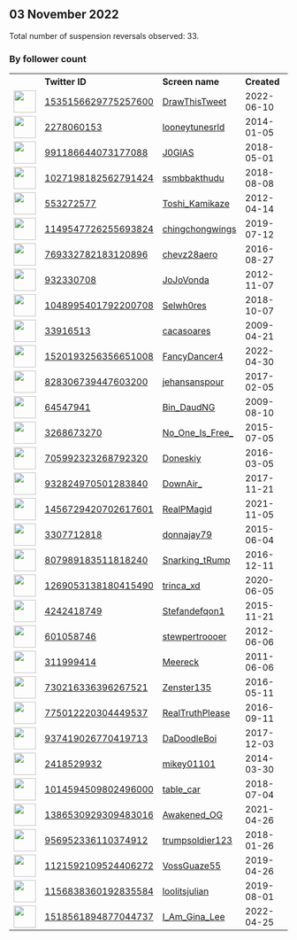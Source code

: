 
## 03 November 2022
Total number of suspension reversals observed: 33.

### By follower count
<table><tr><th></th><th align="left">Twitter ID</th><th align="left">Screen name</th>
<th align="left">Created</th><th align="left">Status</th><th align="left">Suspended</th><th align="left">Followers</th>
<tr><td><a href="https://pbs.twimg.com/profile_images/1571494911291129856/SfwbEYBl_normal.jpg"><img src="https://pbs.twimg.com/profile_images/1571494911291129856/SfwbEYBl_normal.jpg" width="40px" height="40px" align="center"/></a></td><td><a href="https://twitter.com/intent/user?user_id=1535156629775257600">1535156629775257600</a></td><td><a href="https://twitter.com/DrawThisTweet">DrawThisTweet</a></td><td>2022-06-10</td><td align="center"></td><td>2022-10-19</td><td>12814</td></tr>
<tr><td><a href="https://pbs.twimg.com/profile_images/1262882691898212352/f9HO_y6e_normal.jpg"><img src="https://pbs.twimg.com/profile_images/1262882691898212352/f9HO_y6e_normal.jpg" width="40px" height="40px" align="center"/></a></td><td><a href="https://twitter.com/intent/user?user_id=2278060153">2278060153</a></td><td><a href="https://twitter.com/looneytunesrld">looneytunesrld</a></td><td>2014-01-05</td><td align="center"></td><td></td><td>2891</td></tr>
<tr><td><a href="https://pbs.twimg.com/profile_images/1585051822963695617/y6Mq1nWA_normal.jpg"><img src="https://pbs.twimg.com/profile_images/1585051822963695617/y6Mq1nWA_normal.jpg" width="40px" height="40px" align="center"/></a></td><td><a href="https://twitter.com/intent/user?user_id=991186644073177088">991186644073177088</a></td><td><a href="https://twitter.com/J0GIAS">J0GIAS</a></td><td>2018-05-01</td><td align="center"></td><td></td><td>2759</td></tr>
<tr><td><a href="https://pbs.twimg.com/profile_images/1587111178563506177/clRze5s5_normal.jpg"><img src="https://pbs.twimg.com/profile_images/1587111178563506177/clRze5s5_normal.jpg" width="40px" height="40px" align="center"/></a></td><td><a href="https://twitter.com/intent/user?user_id=1027198182562791424">1027198182562791424</a></td><td><a href="https://twitter.com/ssmbbakthudu">ssmbbakthudu</a></td><td>2018-08-08</td><td align="center"></td><td></td><td>1860</td></tr>
<tr><td><a href="https://pbs.twimg.com/profile_images/1587984984777887747/qaEBz0vd_normal.jpg"><img src="https://pbs.twimg.com/profile_images/1587984984777887747/qaEBz0vd_normal.jpg" width="40px" height="40px" align="center"/></a></td><td><a href="https://twitter.com/intent/user?user_id=553272577">553272577</a></td><td><a href="https://twitter.com/Toshi_Kamikaze">Toshi_Kamikaze</a></td><td>2012-04-14</td><td align="center"></td><td></td><td>1242</td></tr>
<tr><td><a href="https://pbs.twimg.com/profile_images/1592004502504161280/k6SnSJxe_normal.jpg"><img src="https://pbs.twimg.com/profile_images/1592004502504161280/k6SnSJxe_normal.jpg" width="40px" height="40px" align="center"/></a></td><td><a href="https://twitter.com/intent/user?user_id=1149547726255693824">1149547726255693824</a></td><td><a href="https://twitter.com/chingchongwings">chingchongwings</a></td><td>2019-07-12</td><td align="center">🔒</td><td>2022-10-13</td><td>1225</td></tr>
<tr><td><a href="https://pbs.twimg.com/profile_images/927241363061661697/9Xjzlikl_normal.jpg"><img src="https://pbs.twimg.com/profile_images/927241363061661697/9Xjzlikl_normal.jpg" width="40px" height="40px" align="center"/></a></td><td><a href="https://twitter.com/intent/user?user_id=769332782183120896">769332782183120896</a></td><td><a href="https://twitter.com/chevz28aero">chevz28aero</a></td><td>2016-08-27</td><td align="center"></td><td></td><td>1033</td></tr>
<tr><td><a href="https://pbs.twimg.com/profile_images/989705547820732417/SNp2TXvK_normal.jpg"><img src="https://pbs.twimg.com/profile_images/989705547820732417/SNp2TXvK_normal.jpg" width="40px" height="40px" align="center"/></a></td><td><a href="https://twitter.com/intent/user?user_id=932330708">932330708</a></td><td><a href="https://twitter.com/JoJoVonda">JoJoVonda</a></td><td>2012-11-07</td><td align="center"></td><td></td><td>985</td></tr>
<tr><td><a href="https://pbs.twimg.com/profile_images/1585344119563493381/sTBCogYh_normal.jpg"><img src="https://pbs.twimg.com/profile_images/1585344119563493381/sTBCogYh_normal.jpg" width="40px" height="40px" align="center"/></a></td><td><a href="https://twitter.com/intent/user?user_id=1048995401792200708">1048995401792200708</a></td><td><a href="https://twitter.com/Selwh0res">Selwh0res</a></td><td>2018-10-07</td><td align="center"></td><td></td><td>921</td></tr>
<tr><td><a href="https://pbs.twimg.com/profile_images/1586347436229988352/0AZynzhk_normal.jpg"><img src="https://pbs.twimg.com/profile_images/1586347436229988352/0AZynzhk_normal.jpg" width="40px" height="40px" align="center"/></a></td><td><a href="https://twitter.com/intent/user?user_id=33916513">33916513</a></td><td><a href="https://twitter.com/cacasoares">cacasoares</a></td><td>2009-04-21</td><td align="center"></td><td></td><td>915</td></tr>
<tr><td><a href="https://pbs.twimg.com/profile_images/1568466574587338752/8WRv7sIK_normal.jpg"><img src="https://pbs.twimg.com/profile_images/1568466574587338752/8WRv7sIK_normal.jpg" width="40px" height="40px" align="center"/></a></td><td><a href="https://twitter.com/intent/user?user_id=1520193256356651008">1520193256356651008</a></td><td><a href="https://twitter.com/FancyDancer4">FancyDancer4</a></td><td>2022-04-30</td><td align="center"></td><td>2022-10-13</td><td>646</td></tr>
<tr><td><a href="https://pbs.twimg.com/profile_images/828321414482632707/90-H7yul_normal.jpg"><img src="https://pbs.twimg.com/profile_images/828321414482632707/90-H7yul_normal.jpg" width="40px" height="40px" align="center"/></a></td><td><a href="https://twitter.com/intent/user?user_id=828306739447603200">828306739447603200</a></td><td><a href="https://twitter.com/jehansanspour">jehansanspour</a></td><td>2017-02-05</td><td align="center"></td><td></td><td>600</td></tr>
<tr><td><a href="https://pbs.twimg.com/profile_images/1318656942001315845/Dj0-q6-1_normal.jpg"><img src="https://pbs.twimg.com/profile_images/1318656942001315845/Dj0-q6-1_normal.jpg" width="40px" height="40px" align="center"/></a></td><td><a href="https://twitter.com/intent/user?user_id=64547941">64547941</a></td><td><a href="https://twitter.com/Bin_DaudNG">Bin_DaudNG</a></td><td>2009-08-10</td><td align="center"></td><td></td><td>490</td></tr>
<tr><td><a href="https://pbs.twimg.com/profile_images/829845482511806464/CukBFeEB_normal.jpg"><img src="https://pbs.twimg.com/profile_images/829845482511806464/CukBFeEB_normal.jpg" width="40px" height="40px" align="center"/></a></td><td><a href="https://twitter.com/intent/user?user_id=3268673270">3268673270</a></td><td><a href="https://twitter.com/No_One_Is_Free_">No_One_Is_Free_</a></td><td>2015-07-05</td><td align="center"></td><td></td><td>454</td></tr>
<tr><td><a href="https://pbs.twimg.com/profile_images/705998192513568768/YC65Xc56_normal.jpg"><img src="https://pbs.twimg.com/profile_images/705998192513568768/YC65Xc56_normal.jpg" width="40px" height="40px" align="center"/></a></td><td><a href="https://twitter.com/intent/user?user_id=705992323268792320">705992323268792320</a></td><td><a href="https://twitter.com/Doneskiy">Doneskiy</a></td><td>2016-03-05</td><td align="center"></td><td>2022-10-13</td><td>419</td></tr>
<tr><td><a href="https://pbs.twimg.com/profile_images/1581305348211736577/tD0plONr_normal.jpg"><img src="https://pbs.twimg.com/profile_images/1581305348211736577/tD0plONr_normal.jpg" width="40px" height="40px" align="center"/></a></td><td><a href="https://twitter.com/intent/user?user_id=932824970501283840">932824970501283840</a></td><td><a href="https://twitter.com/DownAir_">DownAir_</a></td><td>2017-11-21</td><td align="center"></td><td></td><td>409</td></tr>
<tr><td><a href="https://pbs.twimg.com/profile_images/1602400064080691201/1xQWZg5F_normal.jpg"><img src="https://pbs.twimg.com/profile_images/1602400064080691201/1xQWZg5F_normal.jpg" width="40px" height="40px" align="center"/></a></td><td><a href="https://twitter.com/intent/user?user_id=1456729420702617601">1456729420702617601</a></td><td><a href="https://twitter.com/RealPMagid">RealPMagid</a></td><td>2021-11-05</td><td align="center"></td><td>2022-10-30</td><td>398</td></tr>
<tr><td><a href="https://pbs.twimg.com/profile_images/1599068404618596352/vEusKYzu_normal.jpg"><img src="https://pbs.twimg.com/profile_images/1599068404618596352/vEusKYzu_normal.jpg" width="40px" height="40px" align="center"/></a></td><td><a href="https://twitter.com/intent/user?user_id=3307712818">3307712818</a></td><td><a href="https://twitter.com/donnajay79">donnajay79</a></td><td>2015-06-04</td><td align="center"></td><td></td><td>379</td></tr>
<tr><td><a href="https://pbs.twimg.com/profile_images/876590980492779520/0wtI0HCo_normal.jpg"><img src="https://pbs.twimg.com/profile_images/876590980492779520/0wtI0HCo_normal.jpg" width="40px" height="40px" align="center"/></a></td><td><a href="https://twitter.com/intent/user?user_id=807989183511818240">807989183511818240</a></td><td><a href="https://twitter.com/Snarking_tRump">Snarking_tRump</a></td><td>2016-12-11</td><td align="center"></td><td></td><td>345</td></tr>
<tr><td><a href="https://pbs.twimg.com/profile_images/1596662448278355975/pM0gmi4s_normal.jpg"><img src="https://pbs.twimg.com/profile_images/1596662448278355975/pM0gmi4s_normal.jpg" width="40px" height="40px" align="center"/></a></td><td><a href="https://twitter.com/intent/user?user_id=1269053138180415490">1269053138180415490</a></td><td><a href="https://twitter.com/trinca_xd">trinca_xd</a></td><td>2020-06-05</td><td align="center">🔒</td><td>2022-10-17</td><td>232</td></tr>
<tr><td><a href="https://pbs.twimg.com/profile_images/1589871127442214912/nHfYCW6c_normal.jpg"><img src="https://pbs.twimg.com/profile_images/1589871127442214912/nHfYCW6c_normal.jpg" width="40px" height="40px" align="center"/></a></td><td><a href="https://twitter.com/intent/user?user_id=4242418749">4242418749</a></td><td><a href="https://twitter.com/Stefandefqon1">Stefandefqon1</a></td><td>2015-11-21</td><td align="center">🚫</td><td></td><td>228</td></tr>
<tr><td><a href="https://pbs.twimg.com/profile_images/1287220619105443840/oJL8_uqf_normal.jpg"><img src="https://pbs.twimg.com/profile_images/1287220619105443840/oJL8_uqf_normal.jpg" width="40px" height="40px" align="center"/></a></td><td><a href="https://twitter.com/intent/user?user_id=601058746">601058746</a></td><td><a href="https://twitter.com/stewpertroooer">stewpertroooer</a></td><td>2012-06-06</td><td align="center"></td><td></td><td>187</td></tr>
<tr><td><a href="https://pbs.twimg.com/profile_images/1328111744288436234/LVLDLf5w_normal.jpg"><img src="https://pbs.twimg.com/profile_images/1328111744288436234/LVLDLf5w_normal.jpg" width="40px" height="40px" align="center"/></a></td><td><a href="https://twitter.com/intent/user?user_id=311999414">311999414</a></td><td><a href="https://twitter.com/Meereck">Meereck</a></td><td>2011-06-06</td><td align="center"></td><td></td><td>101</td></tr>
<tr><td><a href="https://pbs.twimg.com/profile_images/1546410393068642305/NhMVwUD-_normal.jpg"><img src="https://pbs.twimg.com/profile_images/1546410393068642305/NhMVwUD-_normal.jpg" width="40px" height="40px" align="center"/></a></td><td><a href="https://twitter.com/intent/user?user_id=730216336396267521">730216336396267521</a></td><td><a href="https://twitter.com/Zenster135">Zenster135</a></td><td>2016-05-11</td><td align="center"></td><td></td><td>68</td></tr>
<tr><td><a href="https://pbs.twimg.com/profile_images/811647354420006913/xtaFP1tz_normal.jpg"><img src="https://pbs.twimg.com/profile_images/811647354420006913/xtaFP1tz_normal.jpg" width="40px" height="40px" align="center"/></a></td><td><a href="https://twitter.com/intent/user?user_id=775012220304449537">775012220304449537</a></td><td><a href="https://twitter.com/RealTruthPlease">RealTruthPlease</a></td><td>2016-09-11</td><td align="center"></td><td></td><td>59</td></tr>
<tr><td><a href="https://pbs.twimg.com/profile_images/1294159633221914624/yWqQMmM3_normal.jpg"><img src="https://pbs.twimg.com/profile_images/1294159633221914624/yWqQMmM3_normal.jpg" width="40px" height="40px" align="center"/></a></td><td><a href="https://twitter.com/intent/user?user_id=937419026770419713">937419026770419713</a></td><td><a href="https://twitter.com/DaDoodleBoi">DaDoodleBoi</a></td><td>2017-12-03</td><td align="center"></td><td></td><td>50</td></tr>
<tr><td><a href="https://pbs.twimg.com/profile_images/1502031530599854089/BjSCvIgf_normal.jpg"><img src="https://pbs.twimg.com/profile_images/1502031530599854089/BjSCvIgf_normal.jpg" width="40px" height="40px" align="center"/></a></td><td><a href="https://twitter.com/intent/user?user_id=2418529932">2418529932</a></td><td><a href="https://twitter.com/mikey01101">mikey01101</a></td><td>2014-03-30</td><td align="center"></td><td></td><td>40</td></tr>
<tr><td><a href="https://pbs.twimg.com/profile_images/1536010427750137856/V50nxr7i_normal.jpg"><img src="https://pbs.twimg.com/profile_images/1536010427750137856/V50nxr7i_normal.jpg" width="40px" height="40px" align="center"/></a></td><td><a href="https://twitter.com/intent/user?user_id=1014594509802496000">1014594509802496000</a></td><td><a href="https://twitter.com/table_car">table_car</a></td><td>2018-07-04</td><td align="center"></td><td></td><td>36</td></tr>
<tr><td><a href="https://pbs.twimg.com/profile_images/1560404118526574592/n-Kj1AWE_normal.jpg"><img src="https://pbs.twimg.com/profile_images/1560404118526574592/n-Kj1AWE_normal.jpg" width="40px" height="40px" align="center"/></a></td><td><a href="https://twitter.com/intent/user?user_id=1386530929309483016">1386530929309483016</a></td><td><a href="https://twitter.com/Awakened_OG">Awakened_OG</a></td><td>2021-04-26</td><td align="center"></td><td></td><td>27</td></tr>
<tr><td><a href="https://abs.twimg.com/sticky/default_profile_images/default_profile_normal.png"><img src="https://abs.twimg.com/sticky/default_profile_images/default_profile_normal.png" width="40px" height="40px" align="center"/></a></td><td><a href="https://twitter.com/intent/user?user_id=956952336110374912">956952336110374912</a></td><td><a href="https://twitter.com/trumpsoldier123">trumpsoldier123</a></td><td>2018-01-26</td><td align="center">🚫</td><td></td><td>26</td></tr>
<tr><td><a href="https://pbs.twimg.com/profile_images/1512692602117754881/Tf0y8qfv_normal.jpg"><img src="https://pbs.twimg.com/profile_images/1512692602117754881/Tf0y8qfv_normal.jpg" width="40px" height="40px" align="center"/></a></td><td><a href="https://twitter.com/intent/user?user_id=1121592109524406272">1121592109524406272</a></td><td><a href="https://twitter.com/VossGuaze55">VossGuaze55</a></td><td>2019-04-26</td><td align="center"></td><td></td><td>13</td></tr>
<tr><td><a href="https://pbs.twimg.com/profile_images/1226381483419537413/kfu0xdqR_normal.jpg"><img src="https://pbs.twimg.com/profile_images/1226381483419537413/kfu0xdqR_normal.jpg" width="40px" height="40px" align="center"/></a></td><td><a href="https://twitter.com/intent/user?user_id=1156838360192835584">1156838360192835584</a></td><td><a href="https://twitter.com/loolitsjulian">loolitsjulian</a></td><td>2019-08-01</td><td align="center"></td><td></td><td>12</td></tr>
<tr><td><a href="https://abs.twimg.com/sticky/default_profile_images/default_profile_normal.png"><img src="https://abs.twimg.com/sticky/default_profile_images/default_profile_normal.png" width="40px" height="40px" align="center"/></a></td><td><a href="https://twitter.com/intent/user?user_id=1518561894877044737">1518561894877044737</a></td><td><a href="https://twitter.com/I_Am_Gina_Lee">I_Am_Gina_Lee</a></td><td>2022-04-25</td><td align="center">🚫</td><td>2022-07-26</td><td>3</td></tr>
</table>
